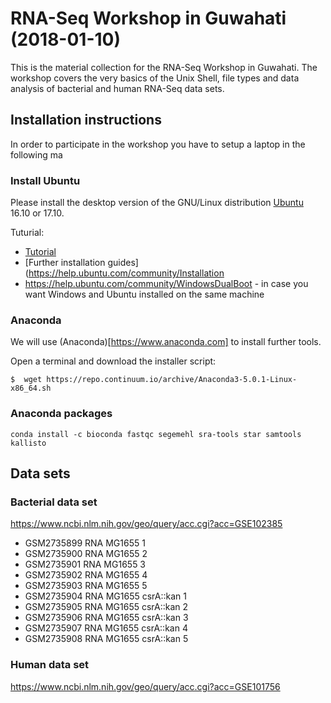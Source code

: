 # RNA-Seq Workshop in Guwahati (2018-01-10)

This is the material collection for the RNA-Seq Workshop in
Guwahati. The workshop covers the very basics of the Unix Shell, file
types and data analysis of bacterial and human RNA-Seq data sets.

## Installation instructions

In order to participate in the workshop you have to setup a laptop in
the following ma

### Install Ubuntu

Please install the desktop version of the GNU/Linux distribution
[Ubuntu](https://www.ubuntu.com) 16.10 or 17.10.

Tuturial:
- [Tutorial](https://tutorials.ubuntu.com/tutorial/tutorial-install-ubuntu-desktop)
- [Further installation guides](https://help.ubuntu.com/community/Installation
- https://help.ubuntu.com/community/WindowsDualBoot - in case you want Windows and Ubuntu installed on the same machine

### Anaconda

We will use (Anaconda)[https://www.anaconda.com] to install further
tools. 

Open a terminal and download the installer script:

```
$  wget https://repo.continuum.io/archive/Anaconda3-5.0.1-Linux-x86_64.sh
```

### Anaconda packages

```
conda install -c bioconda fastqc segemehl sra-tools star samtools kallisto
```

## Data sets

### Bacterial data set

https://www.ncbi.nlm.nih.gov/geo/query/acc.cgi?acc=GSE102385

- GSM2735899 	RNA MG1655 1
- GSM2735900 	RNA MG1655 2
- GSM2735901 	RNA MG1655 3
- GSM2735902 	RNA MG1655 4
- GSM2735903 	RNA MG1655 5
- GSM2735904 	RNA MG1655 csrA::kan 1
- GSM2735905 	RNA MG1655 csrA::kan 2
- GSM2735906 	RNA MG1655 csrA::kan 3
- GSM2735907 	RNA MG1655 csrA::kan 4
- GSM2735908 	RNA MG1655 csrA::kan 5

### Human data set

https://www.ncbi.nlm.nih.gov/geo/query/acc.cgi?acc=GSE101756

